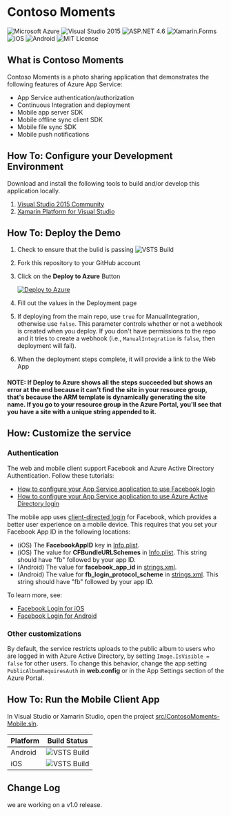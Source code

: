 # Contoso Moments

![Microsoft Azure](https://img.shields.io/badge/platform-Azure-00abec.svg?style=flat-square)
![Visual Studio 2015](https://img.shields.io/badge/Visual%20Studio-2015-373277.svg?style=flat-square)
![ASP.NET 4.6](https://img.shields.io/badge/ASP.NET-4.6-blue.svg?style=flat-square)
![Xamarin.Forms](https://img.shields.io/badge/Xamarin.Forms-2.0-1faece.svg?style=flat-square)
![iOS](https://img.shields.io/badge/platform-iOS-lightgrey.svg?style=flat-square)
![Android](https://img.shields.io/badge/platform-Andriod-green.svg?style=flat-square)
![MIT License](https://img.shields.io/badge/license-MIT-blue.svg?style=flat-square)

## What is Contoso Moments

Contoso Moments is a photo sharing application that demonstrates the following features of Azure App Service:

- App Service authentication/authorization
- Continuous Integration and deployment
- Mobile app server SDK
- Mobile offline sync client SDK
- Mobile file sync SDK
- Mobile push notifications

## How To: Configure your Development Environment

Download and install the following tools to build and/or develop this application locally.

1. [Visual Studio 2015 Community](https://go.microsoft.com/fwlink/?LinkId=691978&clcid=0x409)
1. [Xamarin Platform for Visual Studio](https://xamarin.com/platform)

## How To: Deploy the Demo

1. Check to ensure that the bulid is passing 
    ![VSTS Build](https://img.shields.io/vso/build/cfowler/6a1734d8-b06d-4591-8240-ef2ce88d8250/1.svg?style=flat-square)
1. Fork this repository to your GitHub account 
1. Click on the **Deploy to Azure** Button

    [![Deploy to Azure](http://azuredeploy.net/deploybutton.png)](https://azuredeploy.net)

1. Fill out the values in the Deployment page

1. If deploying from the main repo, use `true` for ManualIntegration, otherwise use `false`. This parameter controls whether or not a webhook is created when you deploy. If you don't have permissions to the repo and it tries to create a webhook (i.e., `ManualIntegration` is `false`, then deployment will fail). 

1. When the deployment steps complete, it will provide a link to the Web App

#### NOTE: If Deploy to Azure shows all the steps succeeded but shows an error at the end because it can't find the site in your resource group, that's because the ARM template is dynamically generating the site name. If you go to your resource group in the Azure Portal, you'll see that you have a site with a unique string appended to it.  

## How: Customize the service

### Authentication 
The web and mobile client support Facebook and Azure Active Directory Authentication. Follow these tutorials:

- [How to configure your App Service application to use Facebook login](https://azure.microsoft.com/en-us/documentation/articles/app-service-mobile-how-to-configure-facebook-authentication/)
- [How to configure your App Service application to use Azure Active Directory login](https://azure.microsoft.com/en-us/documentation/articles/app-service-mobile-how-to-configure-active-directory-authentication/)

The mobile app uses [client-directed login](https://azure.microsoft.com/en-us/documentation/articles/app-service-authentication-overview/#mobile-authentication-with-a-provider-sdk) for Facebook, which provides a better user experience on a mobile device. This requires that you set your Facebook App ID in the following locations:

- (iOS) The **FacebookAppID** key in [Info.plist](src/Mobile/ContosoMoments.iOS/Info.plist#L123).
- (iOS) The value for **CFBundleURLSchemes** in [Info.plist](src/Mobile/ContosoMoments.iOS/Info.plist#L118). This string should have "fb" followed by your app ID.
- (Android) The value for **facebook_app_id** in [strings.xml](src/Mobile/ContosoMoments.Droid/Resources/values/strings.xml#L4).
- (Android) The value for **fb_login_protocol_scheme** in [strings.xml](src/Mobile/ContosoMoments.Droid/Resources/values/strings.xml#L5). This string should have "fb" followed by your app ID.

To learn more, see:

- [Facebook Login for iOS](https://developers.facebook.com/docs/facebook-login/ios)
- [Facebook Login for Android](https://developers.facebook.com/docs/facebook-login/android)

### Other customizations

By default, the service restricts uploads to the public album to users who are logged in with Azure Active Directory, by setting `Image.IsVisible = false` for other users. To change this behavior, change the app setting `PublicAlbumRequiresAuth` in **web.config** or in the App Settings section of the Azure Portal.

## How To: Run the Mobile Client App

In Visual Studio or Xamarin Studio, open the project [src/ContosoMoments-Mobile.sln](src/ContosoMoments-Mobile.sln). 

| Platform  | Build Status |
|-----------|----------------------------------------------------------------------------------------------------------------------|
| Android   | ![VSTS Build](https://img.shields.io/vso/build/cfowler/6a1734d8-b06d-4591-8240-ef2ce88d8250/2.svg?style=flat-square) |
| iOS       | ![VSTS Build](https://img.shields.io/vso/build/cfowler/6a1734d8-b06d-4591-8240-ef2ce88d8250/3.svg?style=flat-square) |

## Change Log

we are working on a v1.0 release.
